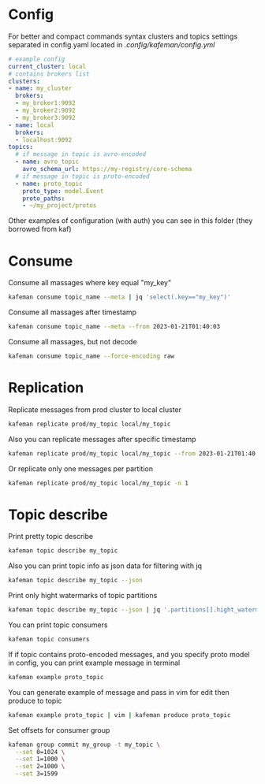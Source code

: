 # Config
For better and compact commands syntax clusters and topics settings separated in config.yaml
located in *.config/kafeman/config.yml*

```yaml
# example config
current_cluster: local
# contains brokers list
clusters:
- name: my_cluster
  brokers:
  - my_broker1:9092
  - my_broker2:9092
  - my_broker3:9092
- name: local
  brokers:
  - localhost:9092
topics:
  # if message in topic is avro-encoded 
  - name: avro_topic
    avro_schema_url: https://my-registry/core-schema
  # if message in topic is proto-encoded
  - name: proto_topic
    proto_type: model.Event
    proto_paths:
    - ~/my_project/protos
```

Other examples of configuration (with auth) you can see in this folder
(they borrowed from kaf)

# Consume
Consume all massages where key equal "my_key"
```sh
kafeman consume topic_name --meta | jq 'select(.key=="my_key")'
```
Consume all massages after timestamp
```sh
kafeman consume topic_name --meta --from 2023-01-21T01:40:03
```
Consume all massages, but not decode
```sh
kafeman consume topic_name --force-encoding raw
```

# Replication
Replicate messages from prod cluster to local cluster
```sh
kafeman replicate prod/my_topic local/my_topic
```

Also you can replicate messages after specific timestamp
```sh
kafeman replicate prod/my_topic local/my_topic --from 2023-01-21T01:40:03
```
Or replicate only one messages per partition
```sh
kafeman replicate prod/my_topic local/my_topic -n 1
```

# Topic describe

Print pretty topic describe 
```sh
kafeman topic describe my_topic
```
Also you can print topic info as json data for filtering with jq
```sh
kafeman topic describe my_topic --json
```

Print only hight watermarks of topic partitions

```sh
kafeman topic describe my_topic --json | jq '.partitions[].hight_watermark'
```
You can print topic consumers 
```sh
kafeman topic consumers

```

If if topic contains proto-encoded messages, and you specify proto model in config, you can print example message in terminal

```sh
kafeman example proto_topic
```

You can generate example of message and pass in vim for edit then produce to topic
```sh
kafeman example proto_topic | vim | kafeman produce proto_topic
```

Set offsets for consumer group
```sh
kafeman group commit my_group -t my_topic \
  --set 0=1024 \
  --set 1=1000 \
  --set 2=1000 \
  --set 3=1599
```